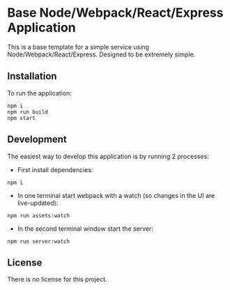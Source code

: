 # Base Node/Webpack/React/Express Application

This is a base template for a simple service using Node/Webpack/React/Express. Designed to be extremely simple.

## Installation

To run the application:
```
npm i
npm run build
npm start
```

## Development

The easiest way to develop this application is by running 2 processes:

* First install dependencies:
```
npm i
```

* In one terminal start webpack with a watch (so changes in the UI are live-updated):
```
npm run assets:watch
```

* In the second terminal window start the server:
```
npm run server:watch
```

## License

There is no license for this project.
